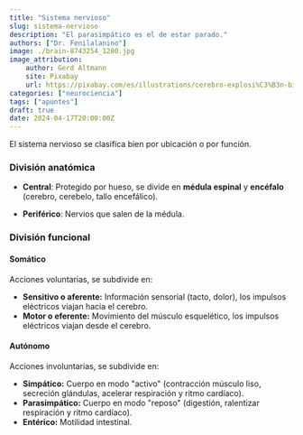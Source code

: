 ```yaml
---
title: "Sistema nervioso"
slug: sistema-nervioso
description: "El parasimpático es el de estar parado."
authors: ["Dr. Fenilalanino"]
image: ./brain-8743254_1280.jpg
image_attribution:
    author: Gerd Altmann
    site: Pixabay
    url: https://pixabay.com/es/illustrations/cerebro-explosi%C3%B3n-big-bang-8743254/
categories: ["neurociencia"]
tags: ["apuntes"]
draft: true
date: 2024-04-17T20:00:00Z
---
```


El sistema nervioso se clasifica bien por ubicación o por función.

### División anatómica

- **Central**: Protegido por hueso, se divide en **médula espinal** y **encéfalo** (cerebro, cerebelo, tallo encefálico).

- **Periférico**: Nervios que salen de la médula.


### División funcional

#### Somático
Acciones voluntarias, se subdivide en:

  - **Sensitivo o aferente:** Información sensorial (tacto, dolor), los impulsos eléctricos viajan hacia el cerebro.
  - **Motor o eferente:** Movimiento del músculo esquelético, los impulsos eléctricos viajan desde el cerebro.

#### Autónomo
Acciones involuntarias, se subdivide en:

  - **Simpático:** Cuerpo en modo "activo" (contracción músculo liso, secreción glándulas, acelerar respiración y ritmo cardíaco).
  - **Parasimpático:** Cuerpo en modo "reposo" (digestión, ralentizar respiración y ritmo cardíaco).
  - **Entérico:** Motilidad intestinal.
